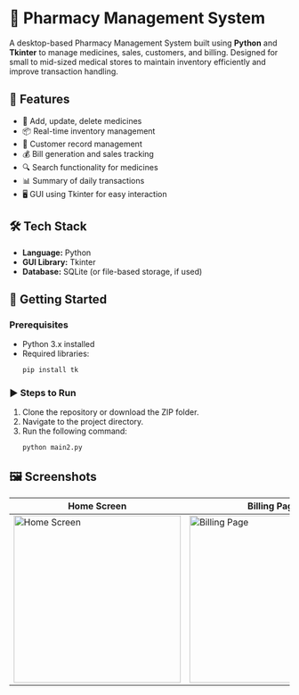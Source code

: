 # 💊 Pharmacy Management System

A desktop-based Pharmacy Management System built using **Python** and **Tkinter** to manage medicines, sales, customers, and billing. Designed for small to mid-sized medical stores to maintain inventory efficiently and improve transaction handling.

## 📌 Features

- 🧾 Add, update, delete medicines
- 📦 Real-time inventory management
- 👤 Customer record management
- 💰 Bill generation and sales tracking
- 🔍 Search functionality for medicines
- 📊 Summary of daily transactions
- 🖥️ GUI using Tkinter for easy interaction

## 🛠️ Tech Stack

- **Language:** Python
- **GUI Library:** Tkinter
- **Database:** SQLite (or file-based storage, if used)

## 🚀 Getting Started

### Prerequisites

- Python 3.x installed  
- Required libraries:
  ```bash
  pip install tk

### ▶️ Steps to Run

1. Clone the repository or download the ZIP folder.
2. Navigate to the project directory.
3. Run the following command:
   ```bash
   python main2.py

## 🖼️ Screenshots

| Home Screen | Billing Page |
|-------------|--------------|
| <img src="ScreenShots/pharmacy.png" alt="Home Screen" width="300"/> | <img src="ScreenShots/Billing.png" alt="Billing Page" width="300"/> |





